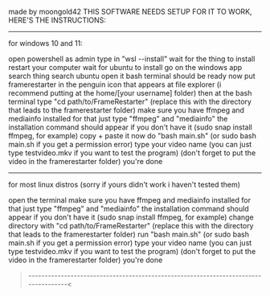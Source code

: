 made by moongold42
THIS SOFTWARE NEEDS SETUP FOR IT TO WORK, HERE'S THE INSTRUCTIONS:

------------------------------------------------------------------------------------

for windows 10 and 11:

open powershell as admin
type in "wsl --install"
wait for the thing to install
restart your computer
wait for ubuntu to install
go on the windows app search thing
search ubuntu
open it
bash terminal should be ready
now put framerestarter in the penguin icon that appears at file explorer (i recommend putting at the home/[your username] folder)
then at the bash terminal type "cd path/to/FrameRestarter" (replace this with the directory that leads to the framerestarter folder)
make sure you have ffmpeg and mediainfo installed
for that just type "ffmpeg" and "mediainfo"
the installation command should appear if you don't have it (sudo snap install ffmpeg, for example)
copy + paste it
now do "bash main.sh" (or sudo bash main.sh if you get a permission error)
type your video name (you can just type testvideo.mkv if you want to test the program)
(don't forget to put the video in the framerestarter folder)
you're done

------------------------------------------------------------------------------------

for most linux distros (sorry if yours didn't work i haven't tested them)

open the terminal
make sure you have ffmpeg and mediainfo installed
for that just type "ffmpeg" and "mediainfo"
the installation command should appear if you don't have it (sudo snap install ffmpeg, for example)
change directory with "cd path/to/FrameRestarter" (replace this with the directory that leads to the framerestarter folder)
run "bash main.sh" (or sudo bash main.sh if you get a permission error)
type your video name (you can just type testvideo.mkv if you want to test the program)
(don't forget to put the video in the framerestarter folder)
you're done

>------------------------------------------------------------------------------------<
